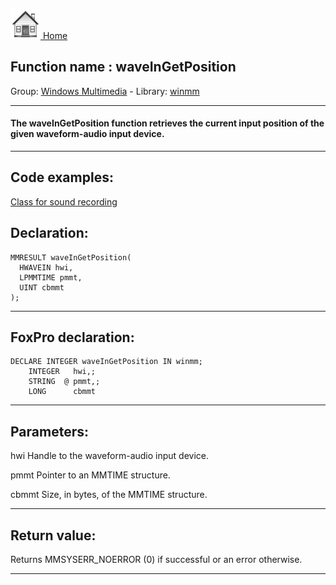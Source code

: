 [<img src="../../images/home.png"> Home ](https://github.com/VFPX/Win32API)  

## Function name : waveInGetPosition
Group: [Windows Multimedia](../../functions_group.md#Windows_Multimedia)  -  Library: [winmm](../../../libraries.md#winmm)  
***  


#### The waveInGetPosition function retrieves the current input position of the given waveform-audio input device.
***  


## Code examples:
[Class for sound recording](../../samples/sample_420.md)  

## Declaration:
```foxpro  
MMRESULT waveInGetPosition(
  HWAVEIN hwi,
  LPMMTIME pmmt,
  UINT cbmmt
);  
```  
***  


## FoxPro declaration:
```foxpro  
DECLARE INTEGER waveInGetPosition IN winmm;
	INTEGER   hwi,;
	STRING  @ pmmt,;
	LONG      cbmmt  
```  
***  


## Parameters:
hwi
Handle to the waveform-audio input device.

pmmt
Pointer to an MMTIME structure.

cbmmt
Size, in bytes, of the MMTIME structure.
  
***  


## Return value:
Returns MMSYSERR_NOERROR (0) if successful or an error otherwise.  
***  

